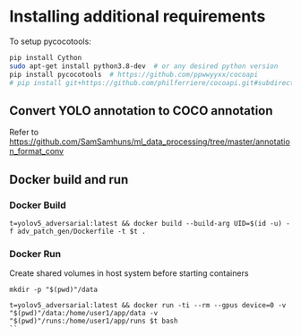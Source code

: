 # Installing additional requirements

To setup pycocotools:

```bash
pip install Cython
sudo apt-get install python3.8-dev  # or any desired python version
pip install pycocotools  # https://github.com/ppwwyyxx/cocoapi
# pip install git+https://github.com/philferriere/cocoapi.git#subdirectory=PythonAPI  # depreciated
```

## Convert YOLO annotation to COCO annotation

Refer to <https://github.com/SamSamhuns/ml_data_processing/tree/master/annotation_format_conv>

## Docker build and run

### Docker Build

```shell
t=yolov5_adversarial:latest && docker build --build-arg UID=$(id -u) -f adv_patch_gen/Dockerfile -t $t .
```

### Docker Run

Create shared volumes in host system before starting containers

```shell
mkdir -p "$(pwd)"/data
```

```shell
t=yolov5_adversarial:latest && docker run -ti --rm --gpus device=0 -v "$(pwd)"/data:/home/user1/app/data -v "$(pwd)"/runs:/home/user1/app/runs $t bash
``